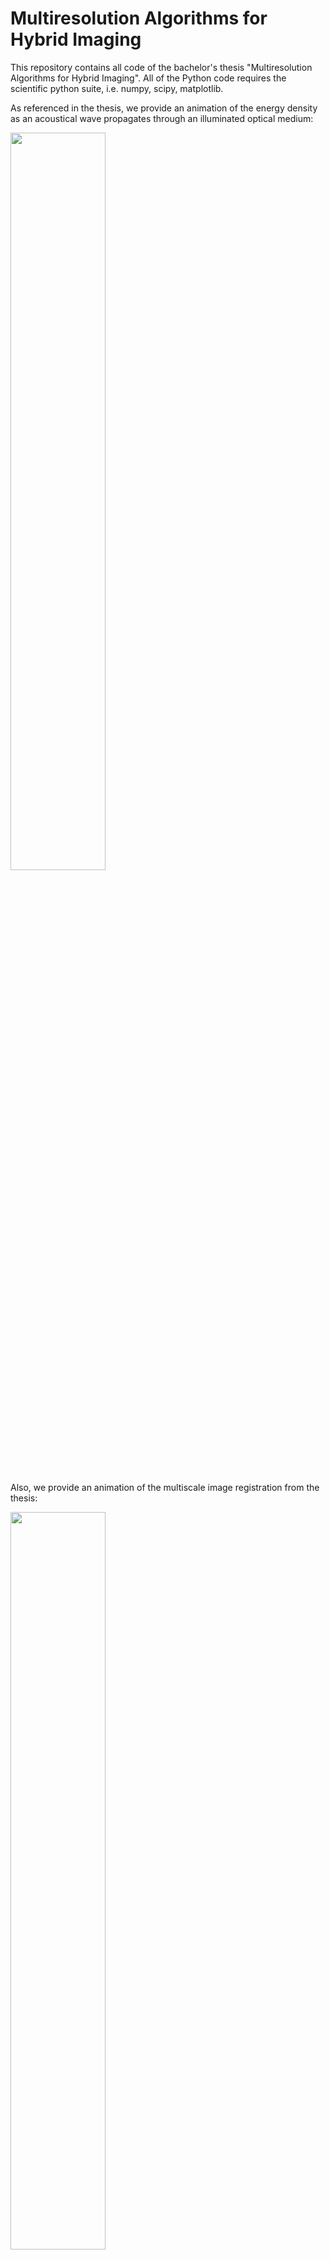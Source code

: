 # Multiresolution Algorithms for Hybrid Imaging
This repository contains all code of the bachelor's thesis "Multiresolution Algorithms for Hybrid Imaging".
All of the Python code requires the scientific python suite, i.e. numpy, scipy, matplotlib.

As referenced in the thesis, we provide an animation of the energy density as an acoustical wave propagates through an illuminated optical medium:

<img src="https://i.imgur.com/vcWCTfL.gif" width="55%">

Also, we provide an animation of the multiscale image registration from the thesis:

<img src="https://i.imgur.com/D2gywgc.gif" width="55%">

The code is organized like this:
## `/multiscale_illustration`
`denoising.py` implements the TV minimization and denoising algorithm by Chambolle, as cited in the thesis. `multiscale_decomposition.py` may be used to compute a multiscale representation of a provided image, as demonstrated in the thesis. 
## `/fixed_point_algorithm`
C++ implementation of Ammari's fixed-point algorithm for ultrasound-modulated diffuse optical tomography. 
To compile this code, the finite-element framework deal.II is required. As mentioned in the thesis, the majority of this code 
was written in context of the seminar "Mathematics of Biomimetics" in the fall semester of 2020/2021.
## `/multiscale_image_registration`
Python implementation of the concrete multiscale image registration algorithm as described in the thesis. An mp4 file of the animation above is provided as well.
